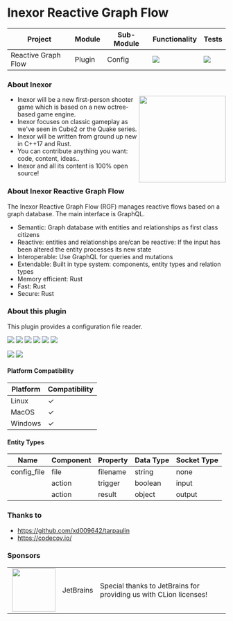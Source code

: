 # Inexor Reactive Graph Flow

| Project             | Module | Sub-Module | Functionality                                                        | Tests                                                                                                                                                    |
|---------------------|--------|------------|----------------------------------------------------------------------|----------------------------------------------------------------------------------------------------------------------------------------------------------|
| Reactive Graph Flow | Plugin | Config     | <img src="https://img.shields.io/badge/state-completed-brightgreen"> | [<img src="https://img.shields.io/codecov/c/github/inexorgame/inexor-rgf-plugin-config">](https://app.codecov.io/gh/inexorgame/inexor-rgf-plugin-config) |

### About Inexor

<a href="https://inexor.org/">
<img align="right" width="200" height="200" src="https://raw.githubusercontent.com/inexorgame/inexor-rgf-plugin-config/main/docs/images/inexor_2.png">
</a>

* Inexor will be a new first-person shooter game which is based on a new octree-based game engine.
* Inexor focuses on classic gameplay as we've seen in Cube2 or the Quake series.
* Inexor will be written from ground up new in C++17 and Rust.
* You can contribute anything you want: code, content, ideas..
* Inexor and all its content is 100% open source!

### About Inexor Reactive Graph Flow

The Inexor Reactive Graph Flow (RGF) manages reactive flows based on a graph database. The main interface is GraphQL.

* Semantic: Graph database with entities and relationships as first class citizens
* Reactive: entities and relationships are/can be reactive: If the input has been altered the entity processes its new state
* Interoperable: Use GraphQL for queries and mutations
* Extendable: Built in type system: components, entity types and relation types
* Memory efficient: Rust
* Fast: Rust
* Secure: Rust

### About this plugin

This plugin provides a configuration file reader.

[<img src="https://img.shields.io/badge/Language-Rust-brightgreen">](https://www.rust-lang.org/)
[<img src="https://img.shields.io/badge/Platforms-Linux%20%26%20Windows-brightgreen">]()
[<img src="https://img.shields.io/github/actions/workflow/status/inexorgame/inexor-rgf-plugin-config/rust.yml">](https://github.com/inexorgame/inexor-rgf-plugin-config/actions?query=workflow%3ARust)
[<img src="https://img.shields.io/github/last-commit/inexorgame/inexor-rgf-plugin-config">]()
[<img src="https://img.shields.io/github/languages/code-size/inexorgame/inexor-rgf-plugin-config">]()
[<img src="https://img.shields.io/codecov/c/github/inexorgame/inexor-rgf-plugin-config">](https://app.codecov.io/gh/inexorgame/inexor-rgf-plugin-config)

[<img src="https://img.shields.io/github/license/inexorgame/inexor-rgf-plugin-config">](https://github.com/inexorgame/inexor-rgf-plugin-config/blob/main/LICENSE)
[<img src="https://img.shields.io/discord/698219248954376256?logo=discord">](https://discord.com/invite/acUW8k7)

#### Platform Compatibility

| Platform | Compatibility |
|----------|---------------|
| Linux    | ✓             |
| MacOS    | ✓             |
| Windows  | ✓             |

#### Entity Types

| Name        | Component | Property  | Data Type | Socket Type |
|-------------|-----------|-----------|-----------|-------------|
| config_file | file      | filename  | string    | none        |
|             | action    | trigger   | boolean   | input       |
|             | action    | result    | object    | output      |

### Thanks to

* https://github.com/xd009642/tarpaulin
* https://codecov.io/

### Sponsors

|                                                                                                                                                                                                                              |           |                                                                   |
|------------------------------------------------------------------------------------------------------------------------------------------------------------------------------------------------------------------------------|-----------|-------------------------------------------------------------------|
| <a href="https://www.jetbrains.com/?from=github.com/inexorgame"><img align="right" width="100" height="100" src="https://raw.githubusercontent.com/inexorgame/inexor-rgf-plugin-config/main/docs/images/icon_CLion.svg"></a> | JetBrains | Special thanks to JetBrains for providing us with CLion licenses! |
